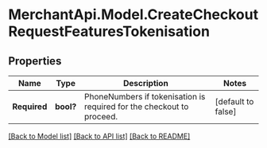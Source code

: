 # MerchantApi.Model.CreateCheckoutRequestFeaturesTokenisation
## Properties

Name | Type | Description | Notes
------------ | ------------- | ------------- | -------------
**Required** | **bool?** | PhoneNumbers if tokenisation is required for the checkout to proceed. | [default to false]

[[Back to Model list]](../README.md#documentation-for-models) [[Back to API list]](../README.md#documentation-for-api-endpoints) [[Back to README]](../README.md)

